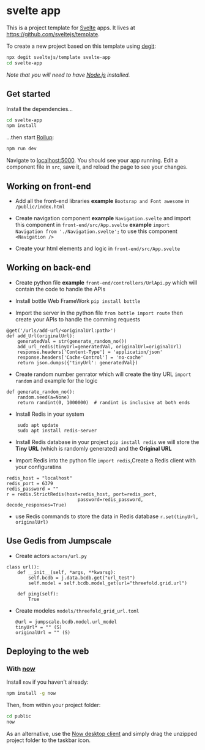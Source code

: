 

# svelte app

This is a project template for [Svelte](https://svelte.dev) apps. It lives at https://github.com/sveltejs/template.

To create a new project based on this template using [degit](https://github.com/Rich-Harris/degit):

```bash
npx degit sveltejs/template svelte-app
cd svelte-app
```

*Note that you will need to have [Node.js](https://nodejs.org) installed.*


## Get started

Install the dependencies...

```bash
cd svelte-app
npm install
```

...then start [Rollup](https://rollupjs.org):

```bash
npm run dev
```

Navigate to [localhost:5000](http://localhost:5000). You should see your app running. Edit a component file in `src`, save it, and reload the page to see your changes.

## Working on front-end
* Add all the front-end libraries <b> example</b> ```Bootsrap and Font awesome``` in ```/public/index.html```

* Create navigation component <b>example</b> ```Navigation.svelte``` and import this component in ```front-end/src/App.svelte``` <b>example</b> ```import Navigation from './Navigation.svelte';```
to use this component ```<Navigation />```

* Create your html elements and logic in ```front-end/src/App.svelte```

## Working on back-end
* Create python file <b>example</b> ```front-end/controllers/UrlApi.py``` which will contain the code to handle the APIs

* Install bottle Web FrameWork ```pip install bottle```

* Import the server in the python file ```from bottle import route``` then create your APIs to handle the comming requests 
```
@get('/urls/add-url/<originalUrl:path>')
def add_Url(originalUrl):
    generatedVal = str(generate_random_no())
    add_url_redis(tinyUrl=generatedVal, originalUrl=originalUrl)
    response.headers['Content-Type'] = 'application/json'
    response.headers['Cache-Control'] = 'no-cache'
    return json.dumps({'tinyUrl': generatedVal})
```

* Create random number genrator which will create the tiny URL ```import random```  and example for the logic 
```
def generate_random_no():
    random.seed(a=None)
    return randint(0, 1000000)  # randint is inclusive at both ends
```

* Install Redis in your system 
``` 
    sudo apt update
    sudo apt install redis-server
```

* Install Redis database in your project ```pip install redis```
we will store the <b>Tiny URL</b> (which is randomly generated) and the <b>Original URL </b>

* Import Redis into the python file ```import redis```,Create a Redis client with your configuratins 
```
redis_host = "localhost"
redis_port = 6379
redis_password = ""
r = redis.StrictRedis(host=redis_host, port=redis_port,
                          password=redis_password, decode_responses=True)
```
 * use Redis commands to store the data in Redis database ```r.set(tinyUrl, originalUrl)```

## Use Gedis from Jumpscale
* Create actors ```actors/url.py``` 
```
class url():
    def __init__(self, *args, **kwarsg):
        self.bcdb = j.data.bcdb.get("url_test")
        self.model = self.bcdb.model_get(url="threefold.grid.url")

    def ping(self):
        True
``` 
* Create modeles ```models/threefold_grid_url.toml```
    ```
    @url = jumpscale.bcdb.model.url_model
    tinyUrl* = "" (S)
    originalUrl = "" (S)
    ```


## Deploying to the web

### With [now](https://zeit.co/now)

Install `now` if you haven't already:

```bash
npm install -g now
```

Then, from within your project folder:

```bash
cd public
now
```

As an alternative, use the [Now desktop client](https://zeit.co/download) and simply drag the unzipped project folder to the taskbar icon.


